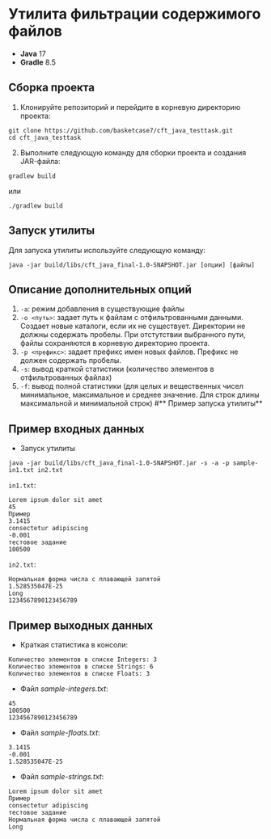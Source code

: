 # **Утилита фильтрации содержимого файлов**
- **Java** 17
- **Gradle** 8.5

## Сборка проекта
1. Клонируйте репозиторий и перейдите в корневую директорию проекта:
```shell
git clone https://github.com/basketcase7/cft_java_testtask.git
cd cft_java_testtask
```
2. Выполните следующую команду для сборки проекта и создания JAR-файла:
```shell
gradlew build
```
или
```shell
./gradlew build
```
## Запуск утилиты
Для запуска утилиты используйте следующую команду:
```shell
java -jar build/libs/cft_java_final-1.0-SNAPSHOT.jar [опции] [файлы]
```
## Описание дополнительных опций
1. `-a`: режим добавления в существующие файлы
2. `-o <путь>`: задает путь к файлам с отфильтрованными данными. Создает новые каталоги, если их не существует. Директории не должны содержать пробелы. При отстутствии выбранного пути, файлы сохраняются в корневую директорию проекта.
3. `-p <префикс>`: задает префикс имен новых файлов. Префикс не должен содержать пробелы.
4. `-s`: вывод краткой статистики (количество элементов в отфильтрованных файлах)
5. `-f`: вывод полной статистики (для целых и вещественных чисел минимальное, максимальное и среднее значение. Для строк длины максимальной и минимальной строк)
#** Пример запуска утилиты**
## Пример входных данных
- Запуск утилиты
```
java -jar build/libs/cft_java_final-1.0-SNAPSHOT.jar -s -a -p sample- in1.txt in2.txt
```
`in1.txt`:
```text
Lorem ipsum dolor sit amet
45
Пример
3.1415
consectetur adipiscing
-0.001
тестовое задание
100500
```
`in2.txt`:
```text
Нормальная форма числа с плавающей запятой
1.528535047E-25
Long
1234567890123456789
```
## Пример выходных данных
- Краткая статистика в консоли:
```
Количество элементов в списке Integers: 3
Количество элементов в списке Strings: 6
Количество элементов в списке Floats: 3
```
- Файл *sample-integers.txt*:
```text
45
100500
1234567890123456789
```
- Файл *sample-floats.txt*:
```text
3.1415
-0.001
1.528535047E-25
```
- Файл *sample-strings.txt*:
```text
Lorem ipsum dolor sit amet
Пример
consectetur adipiscing
тестовое задание
Нормальная форма числа с плавающей запятой
Long
```
